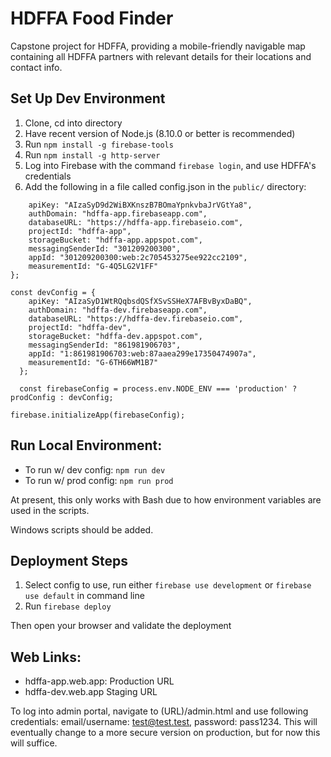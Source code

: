 # HDFFA Food Finder

Capstone project for HDFFA, providing a mobile-friendly navigable map containing all HDFFA partners with relevant details for their locations and contact info.

## Set Up Dev Environment

1. Clone, cd into directory
2. Have recent version of Node.js (8.10.0 or better is recommended)
3. Run `npm install -g firebase-tools`
4. Run `npm install -g http-server`
5. Log into Firebase with the command `firebase login`, and use HDFFA's credentials 
6. Add the following in a file called config.json in the `public/` directory:

```const prodConfig = {
    apiKey: "AIzaSyD9d2WiBXKnszB7BOmaYpnkvbaJrVGtYa8",
    authDomain: "hdffa-app.firebaseapp.com",
    databaseURL: "https://hdffa-app.firebaseio.com",
    projectId: "hdffa-app",
    storageBucket: "hdffa-app.appspot.com",
    messagingSenderId: "301209200300",
    appId: "301209200300:web:2c705453275ee922cc2109",
    measurementId: "G-4Q5LG2V1FF"
};

const devConfig = {
    apiKey: "AIzaSyD1WtRQqbsdQSfXSvSSHeX7AFBvByxDaBQ",
    authDomain: "hdffa-dev.firebaseapp.com",
    databaseURL: "https://hdffa-dev.firebaseio.com",
    projectId: "hdffa-dev",
    storageBucket: "hdffa-dev.appspot.com",
    messagingSenderId: "861981906703",
    appId: "1:861981906703:web:87aaea299e17350474907a",
    measurementId: "G-6TH66WM1B7"
  };

  const firebaseConfig = process.env.NODE_ENV === 'production' ? prodConfig : devConfig;

firebase.initializeApp(firebaseConfig);
```

## Run Local Environment:

* To run w/ dev config: `npm run dev`
* To run w/ prod config: `npm run prod`

At present, this only works with Bash due to how environment variables are used in the scripts.

Windows scripts should be added.

## Deployment Steps

1. Select config to use, run either `firebase use development` or `firebase use default` in command line
2. Run `firebase deploy`

Then open your browser and validate the deployment

## Web Links:

* hdffa-app.web.app: Production URL
* hdffa-dev.web.app Staging URL

To log into admin portal, navigate to (URL)/admin.html and use following credentials: email/username: test@test.test, password: pass1234. This will eventually change to a more secure version on production, but for now this will suffice. 